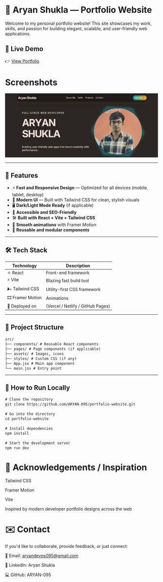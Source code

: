 # 🌟 Aryan Shukla — Portfolio Website

Welcome to my personal portfolio website! This site showcases my work, skills, and passion for building elegant, scalable, and user-friendly web applications.

## 🚀 Live Demo  
👉 [View Portfolio](https://your-portfolio-link.com)  


#  Screenshots
   ![Logo](./public/images/Screenshot.png)

---

## 📌 Features

- ⚡ **Fast and Responsive Design** — Optimized for all devices (mobile, tablet, desktop)  
- 🎨 **Modern UI** — Built with Tailwind CSS for clean, stylish visuals  
- 🖥️ **Dark/Light Mode Ready** (if applicable)  
- 🌱 **Accessible and SEO-Friendly**  
- 🛠️ **Built with React + Vite + Tailwind CSS**  
- 💬 **Smooth animations** with Framer Motion  
- 🧩 **Reusable and modular components**

---

## 🛠 Tech Stack

| Technology | Description                       |
|------------|------------------------------------|
| ⚛️ React   | Front-end framework                |
| ⚡ Vite    | Blazing fast build tool            |
| 🌬 Tailwind CSS | Utility-first CSS framework |
| 🎞 Framer Motion | Animations                  |
| 🔗 Deployed on | (Vercel / Netlify / GitHub Pages) |

---

## 📁 Project Structure

```
src/
├── components/ # Reusable React components
├── pages/ # Page components (if applicable)
├── assets/ # Images, icons
├── styles/ # Custom CSS (if any)
├── App.jsx # Main app component
└── main.jsx # Entry point
```


---

## 📝 How to Run Locally

```
# Clone the repository
git clone https://github.com/ARYAN-095/portfolio-website.git

# Go into the directory
cd portfolio-website

# Install dependencies
npm install

# Start the development server
npm run dev

```

# 🙌 Acknowledgements / Inspiration

Tailwind CSS

Framer Motion

Vite

Inspired by modern developer portfolio designs across the web

# ✉️ Contact
If you'd like to collaborate, provide feedback, or just connect:

📧 Email: aryandevps095@gmail.com

💼 LinkedIn: Aryan Shukla

💻 GitHub: ARYAN-095


